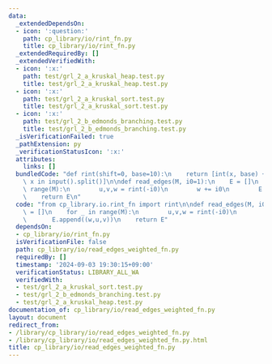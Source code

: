 ```yaml
---
data:
  _extendedDependsOn:
  - icon: ':question:'
    path: cp_library/io/rint_fn.py
    title: cp_library/io/rint_fn.py
  _extendedRequiredBy: []
  _extendedVerifiedWith:
  - icon: ':x:'
    path: test/grl_2_a_kruskal_heap.test.py
    title: test/grl_2_a_kruskal_heap.test.py
  - icon: ':x:'
    path: test/grl_2_a_kruskal_sort.test.py
    title: test/grl_2_a_kruskal_sort.test.py
  - icon: ':x:'
    path: test/grl_2_b_edmonds_branching.test.py
    title: test/grl_2_b_edmonds_branching.test.py
  _isVerificationFailed: true
  _pathExtension: py
  _verificationStatusIcon: ':x:'
  attributes:
    links: []
  bundledCode: "def rint(shift=0, base=10):\n    return [int(x, base) + shift for\
    \ x in input().split()]\n\ndef read_edges(M, i0=1):\n    E = []\n    for _ in\
    \ range(M):\n        u,v,w = rint(-i0)\n        w += i0\n        E.append((w,u,v))\n\
    \    return E\n"
  code: "from cp_library.io.rint_fn import rint\n\ndef read_edges(M, i0=1):\n    E\
    \ = []\n    for _ in range(M):\n        u,v,w = rint(-i0)\n        w += i0\n \
    \       E.append((w,u,v))\n    return E"
  dependsOn:
  - cp_library/io/rint_fn.py
  isVerificationFile: false
  path: cp_library/io/read_edges_weighted_fn.py
  requiredBy: []
  timestamp: '2024-09-03 19:30:15+09:00'
  verificationStatus: LIBRARY_ALL_WA
  verifiedWith:
  - test/grl_2_a_kruskal_sort.test.py
  - test/grl_2_b_edmonds_branching.test.py
  - test/grl_2_a_kruskal_heap.test.py
documentation_of: cp_library/io/read_edges_weighted_fn.py
layout: document
redirect_from:
- /library/cp_library/io/read_edges_weighted_fn.py
- /library/cp_library/io/read_edges_weighted_fn.py.html
title: cp_library/io/read_edges_weighted_fn.py
---
```

